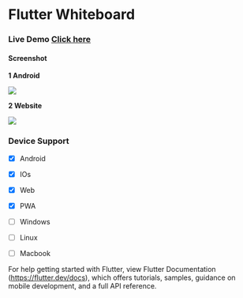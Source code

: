 # Flutter Whiteboard


### Live Demo [Click here](https://champ96k.github.io/Flutter-whiteboard/#/)

#### Screenshot

  **1 Android**
  
![](https://i.ibb.co/phC74zn/Whiteboard.png)

  **2 Website**
  
![](https://i.ibb.co/5xxc3Gx/SS2.png)
  
  
### Device Support

  - [x] Android
  - [x] IOs
  - [x] Web
  - [x] PWA
  - [ ] Windows
  - [ ] Linux
  - [ ] Macbook


For help getting started with Flutter, view Flutter Documentation 
(https://flutter.dev/docs), which offers tutorials,
samples, guidance on mobile development, and a full API reference.
